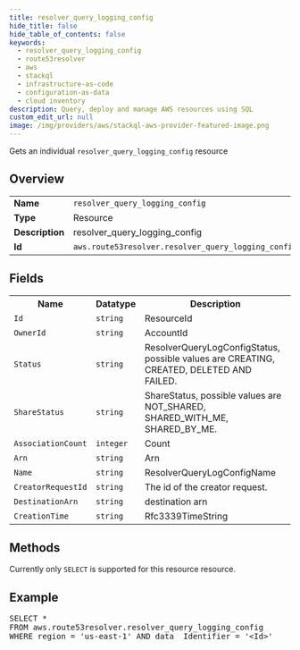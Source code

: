 ```yaml
---
title: resolver_query_logging_config
hide_title: false
hide_table_of_contents: false
keywords:
  - resolver_query_logging_config
  - route53resolver
  - aws
  - stackql
  - infrastructure-as-code
  - configuration-as-data
  - cloud inventory
description: Query, deploy and manage AWS resources using SQL
custom_edit_url: null
image: /img/providers/aws/stackql-aws-provider-featured-image.png
---
```

Gets an individual <code>resolver_query_logging_config</code> resource

## Overview
<table><tbody>
<tr><td><b>Name</b></td><td><code>resolver_query_logging_config</code></td></tr>
<tr><td><b>Type</b></td><td>Resource</td></tr>
<tr><td><b>Description</b></td><td>resolver_query_logging_config</td></tr>
<tr><td><b>Id</b></td><td><code>aws.route53resolver.resolver_query_logging_config</code></td></tr>
</tbody></table>

## Fields
<table><tbody>
<tr><th>Name</th><th>Datatype</th><th>Description</th></tr>
<tr><td><code>Id</code></td><td><code>string</code></td><td>ResourceId</td></tr>
<tr><td><code>OwnerId</code></td><td><code>string</code></td><td>AccountId</td></tr>
<tr><td><code>Status</code></td><td><code>string</code></td><td>ResolverQueryLogConfigStatus, possible values are CREATING, CREATED, DELETED AND FAILED.</td></tr>
<tr><td><code>ShareStatus</code></td><td><code>string</code></td><td>ShareStatus, possible values are NOT_SHARED, SHARED_WITH_ME, SHARED_BY_ME.</td></tr>
<tr><td><code>AssociationCount</code></td><td><code>integer</code></td><td>Count</td></tr>
<tr><td><code>Arn</code></td><td><code>string</code></td><td>Arn</td></tr>
<tr><td><code>Name</code></td><td><code>string</code></td><td>ResolverQueryLogConfigName</td></tr>
<tr><td><code>CreatorRequestId</code></td><td><code>string</code></td><td>The id of the creator request.</td></tr>
<tr><td><code>DestinationArn</code></td><td><code>string</code></td><td>destination arn</td></tr>
<tr><td><code>CreationTime</code></td><td><code>string</code></td><td>Rfc3339TimeString</td></tr>

</tbody></table>

## Methods
Currently only <code>SELECT</code> is supported for this resource resource.

## Example
<pre>
SELECT * 
FROM aws.route53resolver.resolver_query_logging_config
WHERE region = 'us-east-1' AND data__Identifier = '&lt;Id&gt;'
</pre>
